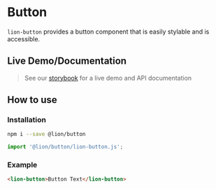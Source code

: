 # Button

[//]: # 'AUTO INSERT HEADER PREPUBLISH'

`lion-button` provides a button component that is easily stylable and is accessible.

## Live Demo/Documentation

> See our [storybook](http://lion-web-components.netlify.com/?path=/docs/buttons-button) for a live demo and API documentation

## How to use

### Installation

```sh
npm i --save @lion/button
```

```js
import '@lion/button/lion-button.js';
```

### Example

```html
<lion-button>Button Text</lion-button>
```
